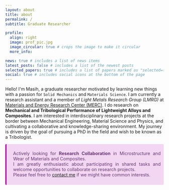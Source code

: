 ```yaml
---
layout: about
title: about
permalink: /
subtitle: Graduate Researcher

profile:
  align: right
  image: prof_pic.jpg
  image_circular: true # crops the image to make it circular
  more_info: 

news: true # includes a list of news items
latest_posts: false # includes a list of the newest posts
selected_papers: true # includes a list of papers marked as "selected={true}"
social: true # includes social icons at the bottom of the page
---
```


Hello! I'm Masih, a graduate researcher motivated by learning new things with a passion for `Solid Mechanics` and `Materials Science`. I am currently a research assistant and a member of *Light Metals Research Group (LMRG)* at [Materials and Energy Research Center (MERC)](https://en.merc.ac.ir/). I do research on **Mechanical and Tribological Performance of Lightweight Alloys and Composites**.
I am interested in interdisciplinary research projects at the border between Mechanical Engineering, Material Science and Physics, and cultivating a collaborative and knowledge-sharing environment. My journey is driven by the goal of pursuing a PhD in the field and wish to be known as a Tribologist.

<div
  class="warning"
  style="
    background-color: #f3d7f2;
    color: #69337a;
    border-left: solid #b509ac 4px;
    border-radius: 4px;
    padding: 0.7em;
  "
>
  <span>
    <p style="margin-top: 0.8em; margin-left: 0.8em; text-align: justify;">
      Actively looking for <b>Research Collaboration</b> in Microstructure and Wear of Materials and Composites.<br />
      I am greatly enthusiastic about participating in shared tasks and welcome opportunities to collaborate on research projects.<br />
      Please feel free to <a href="mailto:banijamali.masih@gmail.com">contact me</a> if we might have common interests.
    </p>
  </span>
</div>

